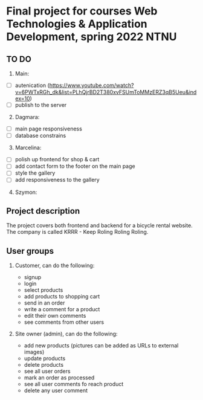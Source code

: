 # Final project for courses Web Technologies & Application Development, spring 2022 NTNU


## TO DO
1. Main:
- [ ] autenication (https://www.youtube.com/watch?v=6PWTxRGh_dk&list=PLhQjrBD2T380xvFSUmToMMzERZ3qB5Ueu&index=10)
- [ ] publish to the server
2. Dagmara:
- [ ] main page responsiveness
- [ ] database constrains
3. Marcelina:
- [ ] polish up frontend for shop & cart
- [ ] add contact form to the footer on the main page
- [ ] style the gallery
- [ ] add responsiveness to the gallery
4. Szymon:




## Project description
The project covers both frontend and backend for a bicycle rental website. The company is called KRRR - Keep Roling Roling Roling.


## User groups
1. Customer, can do the following:
   - signup
   - login
   - select products
   - add products to shopping cart
   - send in an order
   - write a comment for a product
   - edit their own comments
   - see comments from other users

2. Site owner (admin), can do the following:
   - add new products (pictures can be added as URLs to external images)
   - update products
   - delete products
   - see all user orders
   - mark an order as processed
   - see all user comments fo reach product
   - delete any user comment


